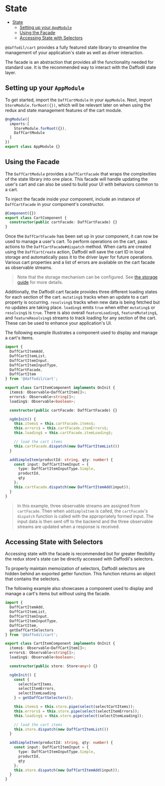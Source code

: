 # State

- [State](#state)
  - [Setting up your `AppModule`](#setting-up-your-appmodule)
  - [Using the Facade](#using-the-facade)
  - [Accessing State with Selectors](#accessing-state-with-selectors)

`@daffodil/cart` provides a fully featured state library to streamline the management of your application's state as well as driver interaction.

The facade is an abstraction that provides all the functionality needed for standard use. It is the recommended way to interact with the Daffodil state layer.

## Setting up your `AppModule`

To get started, import the `DaffCartModule` in your `AppModule`. Next, import `StoreModule.forRoot({})`, which will be relevant later on when using the redux and state management features of the cart module.

```typescript
@ngModule({
  imports:[
    StoreModule.forRoot({}),
    DaffCartModule
  ]
})
export class AppModule {}
```

## Using the Facade

The `DaffCartModule` provides a `DaffCartFacade` that wraps the complexities of the state library into one place. This facade will handle updating the user's cart and can also be used to build your UI with behaviors common to a cart.

To inject the facade inside your component, include an instance of `DaffCartFacade` in your component's constructor.

```typescript
@Component({})
export class CartComponent {
  constructor(public cartFacade: DaffCartFacade) {}
}
```

Once the `DaffCartFacade` has been set up in your component, it can now be used to manage a user's cart. To perform operations on the cart, pass actions to the `DaffCartFacade#dispatch` method. When carts are created using the `DaffCartCreate` action, Daffodil will save the cart ID in local storage and automatically pass it to the driver layer for future operations. Various cart properties and a list of errors are available on the cart facade as observable streams.

> Note that the storage mechanism can be configured. See [the storage guide](../../core/guides/advanced/storage.md#environment-specific-storage-services) for more details.

Additionally, the Daffodil cart facade provides three different loading states for each section of the cart. `mutating$` tracks when an update to a cart property is occurring. `resolving$` tracks when new data is being fetched but no updates are taking place. `loading$` emits `true` when either `mutating$` or `resolving$` is `true`. There is also overall `featureLoading$`, `featureMutating$`, and `featureResolving$` streams to track loading for any section of the cart. These can be used to enhance your application's UI.

The following example illustrates a component used to display and manage a cart's items.

```typescript
import {
  DaffCartItemAdd,
  DaffCartItemList,
  DaffCartItemInput,
  DaffCartItemInputType,
  DaffCartFacade,
  DaffCartItem
} from '@daffodil/cart';

export class CartItemComponent implements OnInit {
  items$: Observable<DaffCartItem[]>;
  errors$: Observable<string[]>;
  loading$: Observable<boolean>;

  constructor(public cartFacade: DaffCartFacade) {}

  ngOnInit() {
    this.items$ = this.cartFacade.items$;
    this.errors$ = this.cartFacade.itemErrors$;
    this.loading$ = this.cartFacade.itemLoading$;

    // load the cart items
    this.cartFacade.dispatch(new DaffCartItemList())
  }

  addSimpleItem(productId: string, qty: number) {
    const input: DaffCartItemInput = {
      type: DaffCartItemInputType.Simple,
      productId,
      qty
    };
    this.cartFacade.dispatch(new DaffCartItemAdd(input));
  }
}
```

> In this example, three observable streams are assigned from `cartFacade`. Then when `addSimpleItem` is called, the `cartFacade`'s  `dispatch` function is called with the appropriately formed input. The input data is then sent off to the backend and the three observable streams are updated when a response is received.

## Accessing State with Selectors

Accessing state with the facade is recommended but for greater flexibility the redux store's state can be directly accessed with Daffodil's selectors.

To properly maintain memoization of selectors, Daffodil selectors are hidden behind an exported getter function. This function returns an object that contains the selectors.

The following example also showcases a component used to display and manage a cart's items but without using the facade.

```typescript
import {
  DaffCartItemAdd,
  DaffCartItemList,
  DaffCartItemInput,
  DaffCartItemInputType,
  DaffCartItem,
  getDaffCartSelectors
} from '@daffodil/cart';

export class CartItemComponent implements OnInit {
  items$: Observable<DaffCartItem[]>;
  errors$: Observable<string[]>;
  loading$: Observable<boolean>;

  constructor(public store: Store<any>) {}

  ngOnInit() {
    const {
      selectCartItems,
      selectItemErrors,
      selectItemLoading
    } = getDaffCartSelectors();

    this.items$ = this.store.pipe(select(selectCartItems));
    this.errors$ = this.store.pipe(select(selectItemErrors));
    this.loading$ = this.store.pipe(select(selectItemLoading));

    // load the cart items
    this.store.dispatch(new DaffCartItemList())
  }

  addSimpleItem(productId: string, qty: number) {
    const input: DaffCartItemInput = {
      type: DaffCartItemInputType.Simple,
      productId,
      qty
    };
    this.store.dispatch(new DaffCartItemAdd(input));
  }
}
```

<!-- TODO: add dependency injectable reducers guide once we implement it -->
<!-- TODO: add dependency injectable actions for effects guide once we implement it -->
